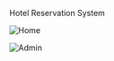 Hotel Reservation System

![Home](https://github.com/user-attachments/assets/278e1911-2063-4035-94b4-501a27f2dd1f)

![Admin](https://github.com/user-attachments/assets/6464f468-068e-4001-80e5-b71f2b5d84e2)
